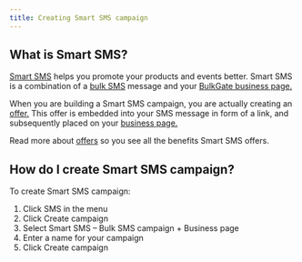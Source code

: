 ```yaml
---
title: Creating Smart SMS campaign
---
```


## What is Smart SMS?
[Smart SMS](https://www.bulkgate.com/en/solutions/smart-sms/) helps you promote your products and events better. Smart SMS is a combination of a [bulk SMS](https://www.bulkgate.com/en/solutions/sms#bulk-sms) message and your [BulkGate business page.](business-page.md#what-is-a-business-page) 

When you are building a Smart SMS campaign, you are actually creating an [offer.](https://www.bulkgate.com/en/solutions/smart-sms#offers) This offer is embedded into your SMS message in form of a link, and subsequently placed on your [business page.](business-page.md#what-is-a-business-page4) 

Read more about [offers](offers.md#what-is-an-offer) so you see all the benefits Smart SMS offers.

## How do I create Smart SMS campaign?
To create Smart SMS campaign:
1.	Click SMS in the menu
2.	Click Create campaign
3.	Select Smart SMS – Bulk SMS campaign + Business page
4.	Enter a name for your campaign
5.	Click Create campaign
